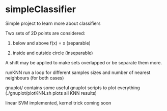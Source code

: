 # simpleClassifier
Simple project to learn more about classifiers

Two sets of 2D points are considered:

1) below and above f(x) = x (separable)

2) inside and outside circle (inseparable)

A shift may be applied to make sets overlapped or be separate them more.

runKNN run a loop for different samples sizes and number of nearest neighbours (for both cases)

gnuplot/ contains some useful gnuplot scripts to plot everything (./gnuplot/plotKNN.sh plots all KNN results)

linear SVM implemented, kernel trick coming soon
